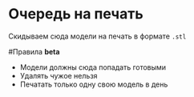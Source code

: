 # Очередь на печать

Скидываем сюда модели на печать в формате `.stl`

#Правила **beta**

- Модели должны сюда попадать готовыми
- Удалять чужое нельзя
- Печатать только одну свою модель в день
